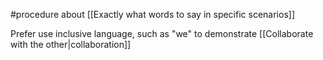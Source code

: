 #procedure  about [[Exactly what words to say in specific scenarios]]

Prefer use inclusive language, such as "we" to demonstrate [[Collaborate with the other|collaboration]]